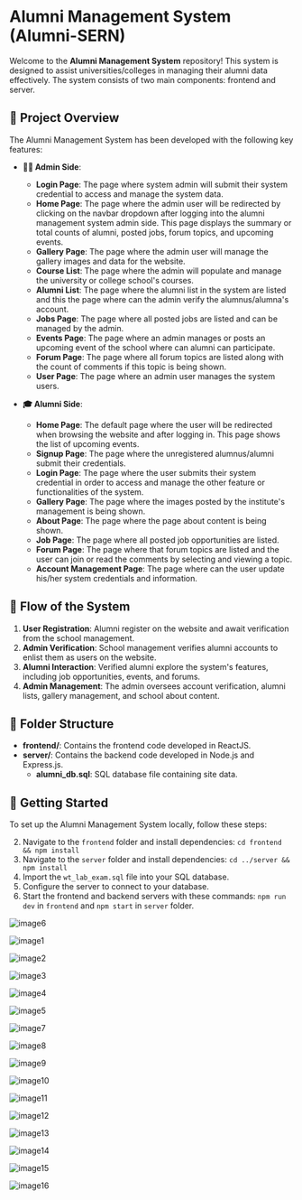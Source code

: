 # Alumni Management System (Alumni-SERN) 

Welcome to the **Alumni Management System** repository! This system is designed to assist universities/colleges in managing their alumni data effectively. The system consists of two main components: frontend and server.

## 🎯 Project Overview 

The Alumni Management System has been developed with the following key features:

- **👨‍💼 Admin Side**: 
  - **Login Page**: The page where system admin will submit their system credential to access and manage the system data.
  - **Home Page**: The page where the admin user will be redirected by clicking on the navbar dropdown after logging into the alumni management system admin side. This page displays the summary or total counts of alumni, posted jobs, forum topics, and upcoming events.
  - **Gallery Page**: The page where the admin user will manage the gallery images and data for the website.
  - **Course List**: The page where the admin will populate and manage the university or college school's courses.
  - **Alumni List**: The page where the alumni list in the system are listed and this the page where can the admin verify the alumnus/alumna's account.
  - **Jobs Page**: The page where all posted jobs are listed and can be managed by the admin.
  - **Events Page**: The page where an admin manages or posts an upcoming event of the school where can alumni can participate.
  - **Forum Page**: The page where all forum topics are listed along with the count of comments if this topic is being shown.
  - **User Page**: The page where an admin user manages the system users.
  <!-- - **System Settings Page**: The page where an admin setup or manages the institute information to be shown on the website. -->
  
- **🎓 Alumni Side**:
  - **Home Page**: The default page where the user will be redirected when browsing the website and after logging in. This page shows the list of upcoming events.
  - **Signup Page**: The page where the unregistered alumnus/alumni submit their credentials.
  - **Login Page**: The page where the user submits their system credential in order to access and manage the other feature or functionalities of the system.
  - **Gallery Page**: The page where the images posted by the institute's management is being shown.
  - **About Page**: The page where the page about content is being shown.
  - **Job Page**: The page where all posted job opportunities are listed.
  - **Forum Page**: The page where that forum topics are listed and the user can join or read the comments by selecting and viewing a topic.
  - **Account Management Page**: The page where can the user update his/her system credentials and information.

## 🔄 Flow of the System

1. **User Registration**: Alumni register on the website and await verification from the school management.
2. **Admin Verification**: School management verifies alumni accounts to enlist them as users on the website.
3. **Alumni Interaction**: Verified alumni explore the system's features, including job opportunities, events, and forums.
4. **Admin Management**: The admin oversees account verification, alumni lists, gallery management, and school about content.

## 📂 Folder Structure

- **frontend/**: Contains the frontend code developed in ReactJS.
- **server/**: Contains the backend code developed in Node.js and Express.js.
  - **alumni_db.sql**: SQL database file containing site data.

## 🚀 Getting Started

To set up the Alumni Management System locally, follow these steps:

2. Navigate to the `frontend` folder and install dependencies: `cd frontend && npm install`
3. Navigate to the `server` folder and install dependencies: `cd ../server && npm install`
4. Import the `wt_lab_exam.sql` file into your SQL database.
5. Configure the server to connect to your database.
6. Start the frontend and backend servers with these commands: `npm run dev` in `frontend` and `npm start` in `server` folder.
   
![image6](https://github.com/Manav39/Alumni-Management-System/assets/90371681/b9032048-1bfe-4983-a6b0-abcbb478171c)

![image1](https://github.com/Manav39/Alumni-Management-System/assets/90371681/efaf5698-eaec-4d0f-a4c6-3d482a1fb938)

![image2](https://github.com/Manav39/Alumni-Management-System/assets/90371681/34c91069-0948-4048-8830-2064d5922a07)

![image3](https://github.com/Manav39/Alumni-Management-System/assets/90371681/018f3167-a60f-4a9e-b02b-8cfab663644b)

![image4](https://github.com/Manav39/Alumni-Management-System/assets/90371681/3190d425-1470-48b6-a84f-e837651bd927)

![image5](https://github.com/Manav39/Alumni-Management-System/assets/90371681/5259b913-2410-4f9f-b96a-bc793cf5b543)

![image7](https://github.com/Manav39/Alumni-Management-System/assets/90371681/e21f3fb1-6bfa-4dfb-a19d-9c7a2f3518b5)

![image8](https://github.com/Manav39/Alumni-Management-System/assets/90371681/e7b3e49d-fcf7-4a25-98f0-f665b5fbed42)

![image9](https://github.com/Manav39/Alumni-Management-System/assets/90371681/97af9f07-66b3-4b05-bd0a-942c35f1ca92)

![image10](https://github.com/Manav39/Alumni-Management-System/assets/90371681/9f2330a5-6f76-4c0e-b36e-dbc3782dcfaa)

![image11](https://github.com/Manav39/Alumni-Management-System/assets/90371681/0125ef00-5dbf-4a3c-9ccc-1f5986efb6dd)

![image12](https://github.com/Manav39/Alumni-Management-System/assets/90371681/5e78bf2f-86eb-4f6d-b21b-fc8a859e2e89)

![image13](https://github.com/Manav39/Alumni-Management-System/assets/90371681/f099cb95-4526-43e6-bd32-36f72615867d)

![image14](https://github.com/Manav39/Alumni-Management-System/assets/90371681/e06397b9-9ed5-4e5d-a732-3155589d59d8)

![image15](https://github.com/Manav39/Alumni-Management-System/assets/90371681/34288df7-ce23-402c-9ae9-83c4e74075d7)

![image16](https://github.com/Manav39/Alumni-Management-System/assets/90371681/8805bbc8-7671-450f-aaeb-581595e98816)

